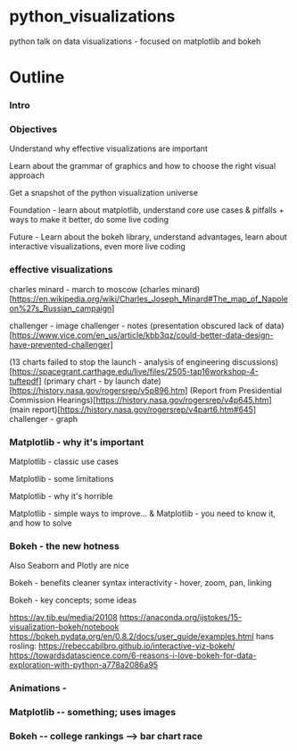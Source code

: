 # python_visualizations
python talk on data visualizations - focused on matplotlib and bokeh

# Outline
### Intro
### Objectives
Understand why effective visualizations are important

Learn about the grammar of graphics and how to choose the right visual approach

Get a snapshot of the python visualization universe

Foundation - learn about matplotlib, understand core use cases & pitfalls + ways to make it better, do some live coding

Future - Learn about the bokeh library, understand advantages, learn about interactive visualizations, even more live coding



### effective visualizations
charles minard - march to moscow
(charles minard)[https://en.wikipedia.org/wiki/Charles_Joseph_Minard#The_map_of_Napoleon%27s_Russian_campaign]

challenger - image
challenger - notes
(presentation obscured lack of data)[https://www.vice.com/en_us/article/kbb3qz/could-better-data-design-have-prevented-challenger]

(13 charts failed to stop the launch - analysis of engineering discussions)[https://spacegrant.carthage.edu/live/files/2505-tap16workshop-4-tuftepdf]
(primary chart - by launch date)[https://history.nasa.gov/rogersrep/v5p896.htm]
(Report from Presidential Commission Hearings)[https://history.nasa.gov/rogersrep/v4p645.htm]
(main report)[https://history.nasa.gov/rogersrep/v4part6.htm#645]
challenger - graph

### Matplotlib - why it's important

Matplotlib - classic use cases

Matplotlib - some limitations

Matplotlib - why it's horrible

Matplotlib - simple ways to improve...  & Matplotlib - you need to know it, and how to solve

### Bokeh - the new hotness

Also Seaborn and Plotly are nice

Bokeh - benefits
cleaner syntax
interactivity - hover, zoom, pan, linking

Bokeh - key concepts; some ideas 

https://av.tib.eu/media/20108
https://anaconda.org/ijstokes/15-visualization-bokeh/notebook
https://bokeh.pydata.org/en/0.8.2/docs/user_guide/examples.html
hans rosling:  https://rebeccabilbro.github.io/interactive-viz-bokeh/
https://towardsdatascience.com/6-reasons-i-love-bokeh-for-data-exploration-with-python-a778a2086a95

### Animations - 
### Matplotlib -- something; uses images
### Bokeh -- college rankings --> bar chart race
